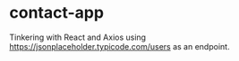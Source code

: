 # contact-app
Tinkering with React and Axios using https://jsonplaceholder.typicode.com/users as an endpoint.
